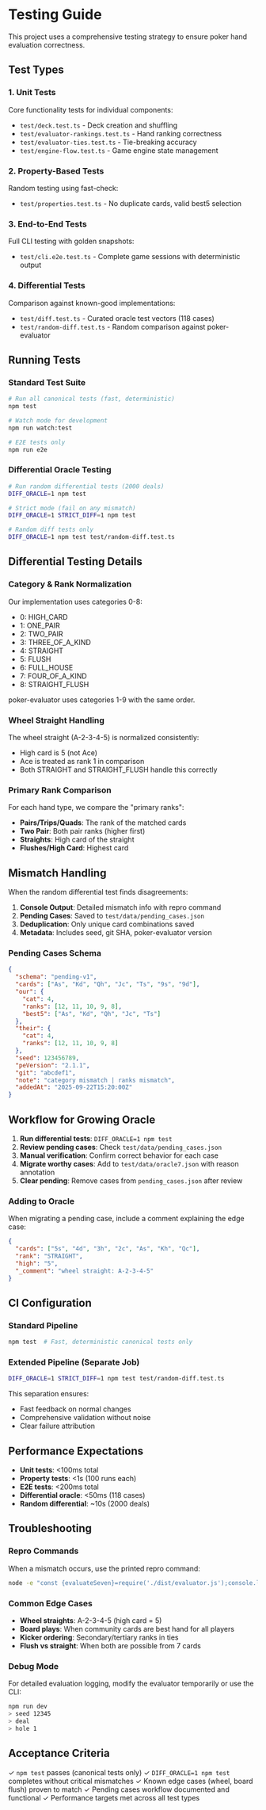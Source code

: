 # Testing Guide

This project uses a comprehensive testing strategy to ensure poker hand evaluation correctness.

## Test Types

### 1. Unit Tests

Core functionality tests for individual components:

- `test/deck.test.ts` - Deck creation and shuffling
- `test/evaluator-rankings.test.ts` - Hand ranking correctness
- `test/evaluator-ties.test.ts` - Tie-breaking accuracy
- `test/engine-flow.test.ts` - Game engine state management

### 2. Property-Based Tests

Random testing using fast-check:

- `test/properties.test.ts` - No duplicate cards, valid best5 selection

### 3. End-to-End Tests

Full CLI testing with golden snapshots:

- `test/cli.e2e.test.ts` - Complete game sessions with deterministic output

### 4. Differential Tests

Comparison against known-good implementations:

- `test/diff.test.ts` - Curated oracle test vectors (118 cases)
- `test/random-diff.test.ts` - Random comparison against poker-evaluator

## Running Tests

### Standard Test Suite

```bash
# Run all canonical tests (fast, deterministic)
npm test

# Watch mode for development
npm run watch:test

# E2E tests only
npm run e2e
```

### Differential Oracle Testing

```bash
# Run random differential tests (2000 deals)
DIFF_ORACLE=1 npm test

# Strict mode (fail on any mismatch)
DIFF_ORACLE=1 STRICT_DIFF=1 npm test

# Random diff tests only
DIFF_ORACLE=1 npm test test/random-diff.test.ts
```

## Differential Testing Details

### Category & Rank Normalization

Our implementation uses categories 0-8:

- 0: HIGH_CARD
- 1: ONE_PAIR
- 2: TWO_PAIR
- 3: THREE_OF_A_KIND
- 4: STRAIGHT
- 5: FLUSH
- 6: FULL_HOUSE
- 7: FOUR_OF_A_KIND
- 8: STRAIGHT_FLUSH

poker-evaluator uses categories 1-9 with the same order.

### Wheel Straight Handling

The wheel straight (A-2-3-4-5) is normalized consistently:

- High card is 5 (not Ace)
- Ace is treated as rank 1 in comparison
- Both STRAIGHT and STRAIGHT_FLUSH handle this correctly

### Primary Rank Comparison

For each hand type, we compare the "primary ranks":

- **Pairs/Trips/Quads**: The rank of the matched cards
- **Two Pair**: Both pair ranks (higher first)
- **Straights**: High card of the straight
- **Flushes/High Card**: Highest card

## Mismatch Handling

When the random differential test finds disagreements:

1. **Console Output**: Detailed mismatch info with repro command
2. **Pending Cases**: Saved to `test/data/pending_cases.json`
3. **Deduplication**: Only unique card combinations saved
4. **Metadata**: Includes seed, git SHA, poker-evaluator version

### Pending Cases Schema

```json
{
  "schema": "pending-v1",
  "cards": ["As", "Kd", "Qh", "Jc", "Ts", "9s", "9d"],
  "our": {
    "cat": 4,
    "ranks": [12, 11, 10, 9, 8],
    "best5": ["As", "Kd", "Qh", "Jc", "Ts"]
  },
  "their": {
    "cat": 4,
    "ranks": [12, 11, 10, 9, 8]
  },
  "seed": 123456789,
  "peVersion": "2.1.1",
  "git": "abcdef1",
  "note": "category mismatch | ranks mismatch",
  "addedAt": "2025-09-22T15:20:00Z"
}
```

## Workflow for Growing Oracle

1. **Run differential tests**: `DIFF_ORACLE=1 npm test`
2. **Review pending cases**: Check `test/data/pending_cases.json`
3. **Manual verification**: Confirm correct behavior for each case
4. **Migrate worthy cases**: Add to `test/data/oracle7.json` with reason annotation
5. **Clear pending**: Remove cases from `pending_cases.json` after review

### Adding to Oracle

When migrating a pending case, include a comment explaining the edge case:

```json
{
  "cards": ["5s", "4d", "3h", "2c", "As", "Kh", "Qc"],
  "rank": "STRAIGHT",
  "high": "5",
  "_comment": "wheel straight: A-2-3-4-5"
}
```

## CI Configuration

### Standard Pipeline

```bash
npm test  # Fast, deterministic canonical tests only
```

### Extended Pipeline (Separate Job)

```bash
DIFF_ORACLE=1 STRICT_DIFF=1 npm test test/random-diff.test.ts
```

This separation ensures:

- Fast feedback on normal changes
- Comprehensive validation without noise
- Clear failure attribution

## Performance Expectations

- **Unit tests**: <100ms total
- **Property tests**: <1s (100 runs each)
- **E2E tests**: <200ms total
- **Differential oracle**: <50ms (118 cases)
- **Random differential**: ~10s (2000 deals)

## Troubleshooting

### Repro Commands

When a mismatch occurs, use the printed repro command:

```bash
node -e "const {evaluateSeven}=require('./dist/evaluator.js');console.log(evaluateSeven([{rank:'A',suit:'s'},{rank:'K',suit:'d'},...]))"
```

### Common Edge Cases

- **Wheel straights**: A-2-3-4-5 (high card = 5)
- **Board plays**: When community cards are best hand for all players
- **Kicker ordering**: Secondary/tertiary ranks in ties
- **Flush vs straight**: When both are possible from 7 cards

### Debug Mode

For detailed evaluation logging, modify the evaluator temporarily or use the CLI:

```bash
npm run dev
> seed 12345
> deal
> hole 1
```

## Acceptance Criteria

✓ `npm test` passes (canonical tests only)
✓ `DIFF_ORACLE=1 npm test` completes without critical mismatches
✓ Known edge cases (wheel, board flush) proven to match
✓ Pending cases workflow documented and functional
✓ Performance targets met across all test types
